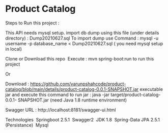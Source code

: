 # Product Catalog

Steps to Run this project :&nbsp;

This API needs mysql setup.
import db dump using this file (under details directory) : Dump20210627.sql 
To import dump use Command : mysql -u username -p database_name < Dump20210627.sql ( you need mysql setup in local)

Clone or Download this repo&nbsp;
Execute :  mvn spring-boot:run to run this project&nbsp;

Or

Download : https://github.com/varunpshahcode/product-catalog/blob/main/details/product-catalog-0.0.1-SNAPSHOT.jar executable jar and execute this command to run jar : java -jar target/product-catalog-0.0.1- SNAPSHOT.jar (need Java 1.8 runtime environment)


Swagger URL : http://localhost:8181/swagger-ui.html&nbsp;

Technologies&nbsp;
Springboot 2.5.1&nbsp;
Swagger2&nbsp; 
JDK 1.8&nbsp;
Spring-Data JPA 2.5.1 (Persistance)&nbsp;
Mysql
